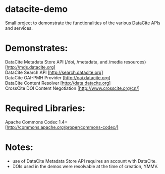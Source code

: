 datacite-demo
=============

Small project to demonstrate the functionalities of the various [DataCite](http://www.datacite.org) APIs and services.

Demonstrates:
=============
DataCite Metadata Store API (/doi, /metadata, and /media resources) [http://mds.datacite.org]    
DataCite Search API [http://search.datacite.org]  
DataCite OAI-PMH Provider [http://oai.datacite.org]  
DataCite Content Resolver [http://data.datacite.org]  
CrossCite DOI Content Negotiation [http://www.crosscite.org/cn/]  

Required Libraries:
===================
Apache Commons Codec 1.4+  [http://commons.apache.org/proper/commons-codec/]  


Notes:
===================
- use of DataCite Metadata Store API requires an account with DataCite.  
- DOIs used in the demos were resolvable at the time of creation, YMMV.  
